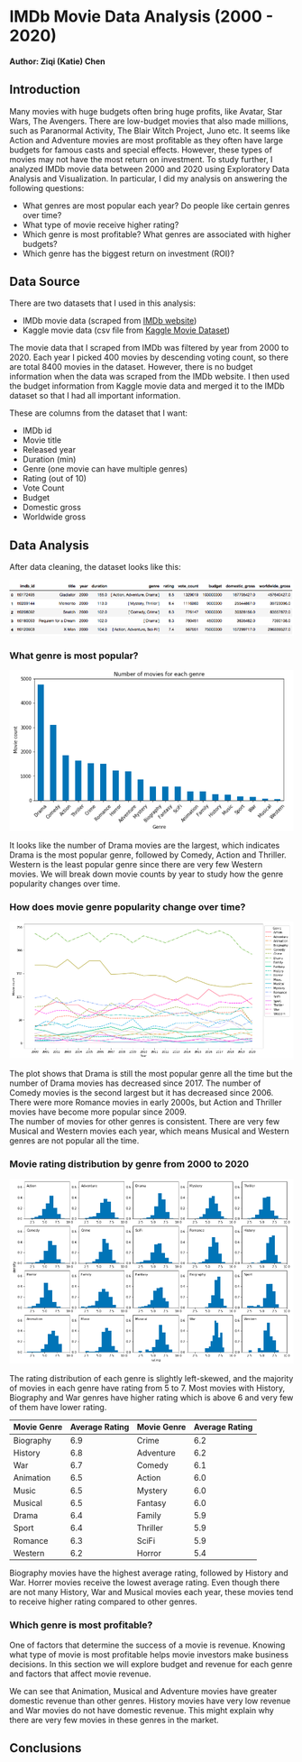 # IMDb Movie Data Analysis (2000 - 2020)

#### Author: Ziqi (Katie) Chen

## Introduction

Many movies with huge budgets often bring huge profits, like Avatar, Star Wars, The Avengers. There are low-budget movies that also made millions, such as Paranormal Activity, The Blair Witch Project, Juno etc. It seems like Action and Adventure movies are most profitable as they often have large budgets for famous casts and special effects. However, these types of movies may not have the most return on investment. To study further, I analyzed IMDb movie data between 2000 and 2020 using Exploratory Data Analysis and Visualization. In particular, I did my analysis on answering the following questions:

* What genres are most popular each year? Do people like certain genres over time?
* What type of movie receive higher rating?
* Which genre is most profitable? What genres are associated with higher budgets?
* Which genre has the biggest return on investment (ROI)?

## Data Source

There are two datasets that I used in this analysis:
* IMDb movie data (scraped from [IMDb website](https://www.imdb.com/))
* Kaggle movie data (csv file from [Kaggle Movie Dataset](https://www.kaggle.com/rounakbanik/the-movies-dataset))

The movie data that I scraped from IMDb was filtered by year from 2000 to 2020. Each year I picked 400 movies by descending voting count, so there are total 8400 movies in the dataset. However, there is no budget information when the data was scraped from the IMDb website. I then used the budget information from Kaggle movie data and merged it to the IMDb dataset so that I had all important information.

These are columns from the dataset that I want:
* IMDb id
* Movie title
* Released year
* Duration (min)
* Genre (one movie can have multiple genres)
* Rating (out of 10)
* Vote Count
* Budget
* Domestic gross
* Worldwide gross

## Data Analysis

After data cleaning, the dataset looks like this:

![](image/dataframe.png)

### What genre is most popular?

![](image/movie_count.png)

It looks like the number of Drama movies are the largest, which indicates Drama is the most popular genre, followed by Comedy, Action and Thriller. Western is the least popular genre since there are very few Western movies. We will break down movie counts by year to study how the genre popularity changes over time.

### How does movie genre popularity change over time?

![](image/movieCount_year.png)

The plot shows that Drama is still the most popular genre all the time but the number of Drama movies has decreased since 2017. The number of Comedy movies is the second largest but it has decreased since 2006.  
There were more Romance movies in early 2000s, but Action and Thriller movies have become more popular since 2009.  
The number of movies for other genres is consistent. There are very few Musical and Western movies each year, which means Musical and Western genres are not popular all the time.

### Movie rating distribution by genre from 2000 to 2020

![](image/rating_dist.png)

The rating distribution of each genre is slightly left-skewed, and the majority of movies in each genre have rating from 5 to 7. Most movies with History, Biography and War genres have higher rating which is above 6 and very few of them have lower rating.

Movie Genre | Average Rating | Movie Genre | Average Rating
----------- | -------------- | ----------- | --------------
Biography | 6.9 | Crime | 6.2
History | 6.8 | Adventure | 6.2
War | 6.7 | Comedy | 6.1
Animation | 6.5 | Action | 6.0
Music | 6.5 | Mystery | 6.0
Musical | 6.5 | Fantasy | 6.0
Drama | 6.4 | Family | 5.9
Sport | 6.4 | Thriller | 5.9
Romance | 6.3 | SciFi | 5.9
Western | 6.2 | Horror | 5.4

Biography movies have the highest average rating, followed by History and War. Horrer movies receive the lowest average rating. Even though there are not many History, War and Musical movies each year, these movies tend to receive higher rating compared to other genres.

### Which genre is most profitable?

One of factors that determine the success of a movie is revenue. Knowing what type of movie is most profitable helps movie investors make business decisions. In this section we will explore budget and revenue for each genre and factors that affect movie revenue.



We can see that Animation, Musical and Adventure movies have greater domestic revenue than other genres. History movies have very low revenue and War movies do not have domestic revenue. This might explain why there are very few movies in these genres in the market.

## Conclusions
